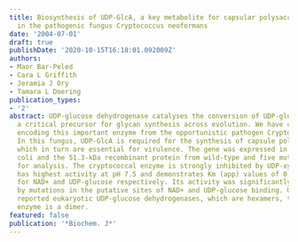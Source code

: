 ```yaml
---
title: Biosynthesis of UDP-GlcA, a key metabolite for capsular polysaccharide synthesis
  in the pathogenic fungus Cryptococcus neoformans
date: '2004-07-01'
draft: true
publishDate: '2020-10-15T16:18:01.092009Z'
authors:
- Maor Bar-Peled
- Cara L Griffith
- Jeramia J Ory
- Tamara L Doering
publication_types:
- '2'
abstract: UDP-glucose dehydrogenase catalyses the conversion of UDP-glucose into UDP-GlcA,
  a critical precursor for glycan synthesis across evolution. We have cloned the gene
  encoding this important enzyme from the opportunistic pathogen Cryptococcus neoformans.
  In this fungus, UDP-GlcA is required for the synthesis of capsule polysaccharides,
  which in turn are essential for virulence. The gene was expressed in Escherichia
  coli and the 51.3-kDa recombinant protein from wild-type and five mutants was purified
  for analysis. The cryptococcal enzyme is strongly inhibited by UDP-xylose and NADH,
  has highest activity at pH 7.5 and demonstrates Km (app) values of 0.1 and 1.5 mM
  for NAD+ and UDP-glucose respectively. Its activity was significantly decreased
  by mutations in the putative sites of NAD+ and UDP-glucose binding. Unlike previously
  reported eukaryotic UDP-glucose dehydrogenases, which are hexamers, the cryptococcal
  enzyme is a dimer.
featured: false
publication: '*Biochem. J*'
---
```


